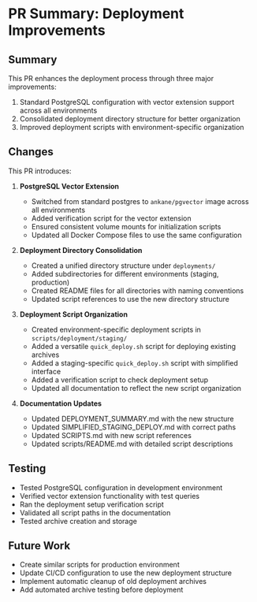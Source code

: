 # PR Summary: Deployment Improvements

## Summary
This PR enhances the deployment process through three major improvements:
1. Standard PostgreSQL configuration with vector extension support across all environments
2. Consolidated deployment directory structure for better organization
3. Improved deployment scripts with environment-specific organization

## Changes
This PR introduces:

1. **PostgreSQL Vector Extension**
   - Switched from standard postgres to `ankane/pgvector` image across all environments
   - Added verification script for the vector extension
   - Ensured consistent volume mounts for initialization scripts
   - Updated all Docker Compose files to use the same configuration

2. **Deployment Directory Consolidation**
   - Created a unified directory structure under `deployments/`
   - Added subdirectories for different environments (staging, production)
   - Created README files for all directories with naming conventions
   - Updated script references to use the new directory structure

3. **Deployment Script Organization**
   - Created environment-specific deployment scripts in `scripts/deployment/staging/`
   - Added a versatile `quick_deploy.sh` script for deploying existing archives
   - Added a staging-specific `quick_deploy.sh` script with simplified interface
   - Added a verification script to check deployment setup
   - Updated all documentation to reflect the new script organization

4. **Documentation Updates**
   - Updated DEPLOYMENT_SUMMARY.md with the new structure
   - Updated SIMPLIFIED_STAGING_DEPLOY.md with correct paths
   - Updated SCRIPTS.md with new script references
   - Updated scripts/README.md with detailed script descriptions

## Testing
- Tested PostgreSQL configuration in development environment
- Verified vector extension functionality with test queries
- Ran the deployment setup verification script
- Validated all script paths in the documentation
- Tested archive creation and storage

## Future Work
- Create similar scripts for production environment
- Update CI/CD configuration to use the new deployment structure
- Implement automatic cleanup of old deployment archives
- Add automated archive testing before deployment